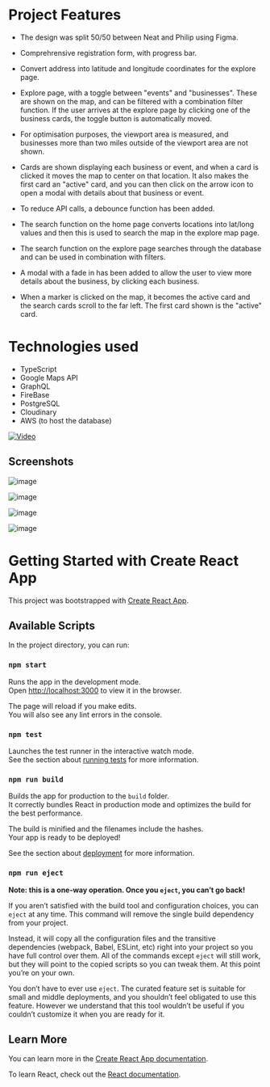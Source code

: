 # Project Features

- The design was split 50/50 between Neat and Philip using Figma.

- Comprehrensive registration form, with progress bar.

- Convert address into latitude and longitude coordinates for the explore page.

- Explore page, with a toggle between "events" and "businesses". These are shown on the map, and can be filtered with a combination filter function. If the user arrives at the explore page by clicking one of the business cards, the toggle button is automatically moved.

- For optimisation purposes, the viewport area is measured, and businesses more than two miles outside of the viewport area are not shown.

- Cards are shown displaying each business or event, and when a card is clicked it moves the map to center on that location. It also makes the first card an "active" card, and you can then click on the arrow icon to open a modal with details about that business or event.

- To reduce API calls, a debounce function has been added.

- The search function on the home page converts locations into lat/long values and then this is used to search the map in the explore map page.

- The search function on the explore page searches through the database and can be used in combination with filters.

- A modal with a fade in has been added to allow the user to view more details about the business, by clicking each business.

- When a marker is clicked on the map, it becomes the active card and the search cards scroll to the far left. The first card shown is the "active" card.

# Technologies used

- TypeScript
- Google Maps API
- GraphQL
- FireBase
- PostgreSQL
- Cloudinary
- AWS (to host the database)

[![Video](https://img.youtube.com/vi/YjZp7ax6p8E/0.jpg)](https://www.youtube.com/watch?v=YjZp7ax6p8E)

## Screenshots

![image](https://github.com/updaily-ca/updaily-frontend/assets/126236947/a53f604e-ae42-4a57-a3d5-0496404531ba)

![image](https://github.com/updaily-ca/updaily-frontend/assets/126236947/3db98291-3a3c-4f92-a15c-a5a8f93833e4)

![image](https://github.com/updaily-ca/updaily-frontend/assets/126236947/43974660-54ed-4e3b-85c5-07fe53de330b)

![image](https://github.com/updaily-ca/updaily-frontend/assets/126236947/5d0261ad-3cb9-4156-8db0-3a50f7d43e79)

# Getting Started with Create React App

This project was bootstrapped with [Create React App](https://github.com/facebook/create-react-app).

## Available Scripts

In the project directory, you can run:

### `npm start`

Runs the app in the development mode.\
Open [http://localhost:3000](http://localhost:3000) to view it in the browser.

The page will reload if you make edits.\
You will also see any lint errors in the console.

### `npm test`

Launches the test runner in the interactive watch mode.\
See the section about [running tests](https://facebook.github.io/create-react-app/docs/running-tests) for more information.

### `npm run build`

Builds the app for production to the `build` folder.\
It correctly bundles React in production mode and optimizes the build for the best performance.

The build is minified and the filenames include the hashes.\
Your app is ready to be deployed!

See the section about [deployment](https://facebook.github.io/create-react-app/docs/deployment) for more information.

### `npm run eject`

**Note: this is a one-way operation. Once you `eject`, you can’t go back!**

If you aren’t satisfied with the build tool and configuration choices, you can `eject` at any time. This command will remove the single build dependency from your project.

Instead, it will copy all the configuration files and the transitive dependencies (webpack, Babel, ESLint, etc) right into your project so you have full control over them. All of the commands except `eject` will still work, but they will point to the copied scripts so you can tweak them. At this point you’re on your own.

You don’t have to ever use `eject`. The curated feature set is suitable for small and middle deployments, and you shouldn’t feel obligated to use this feature. However we understand that this tool wouldn’t be useful if you couldn’t customize it when you are ready for it.

## Learn More

You can learn more in the [Create React App documentation](https://facebook.github.io/create-react-app/docs/getting-started).

To learn React, check out the [React documentation](https://reactjs.org/).
